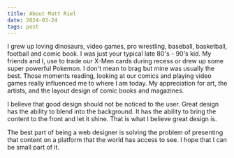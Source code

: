 ```yaml
---
title: About Matt Riel
date: 2024-03-24
tags: post
---
```


I grew up loving dinosaurs, video games, pro wrestling, baseball, basketball, football and comic book. I was just your typical late 80's - 90's kid. My friends and I, use to trade our X-Men cards during recess or drew up some super powerful Pokemon. I don't mean to brag but mine was usually the best. Those moments reading, looking at our comics and playing video games really influenced me to where I am today. My appreciation for art, the artists, and the layout design of comic books and magazines.

I believe that good design should not be noticed to the user. Great design has the ability to blend into the background. It has the ability to bring the content to the front and let it shine. That is what I believe great design is.

The best part of being a web designer is solving the problem of presenting that content on a platform that the world has access to see. I hope that I can be small part of it.